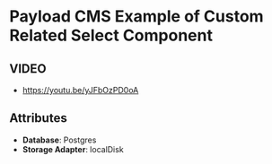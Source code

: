 # Payload CMS Example of Custom Related Select Component

## VIDEO
- https://youtu.be/yJFbOzPD0oA

## Attributes

- **Database**: Postgres
- **Storage Adapter**: localDisk

